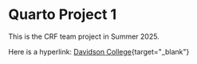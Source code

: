 # Quarto Project 1

This is the CRF team project in Summer 2025.

Here is a hyperlink: [Davidson College](https://www.davidson.edu){target="_blank"}

